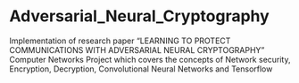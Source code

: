 # Adversarial_Neural_Cryptography
Implementation of research paper “LEARNING TO PROTECT COMMUNICATIONS WITH ADVERSARIAL NEURAL CRYPTOGRAPHY”
Computer Networks Project which covers the concepts of Network security, Encryption, Decryption, Convolutional Neural Networks and Tensorflow
